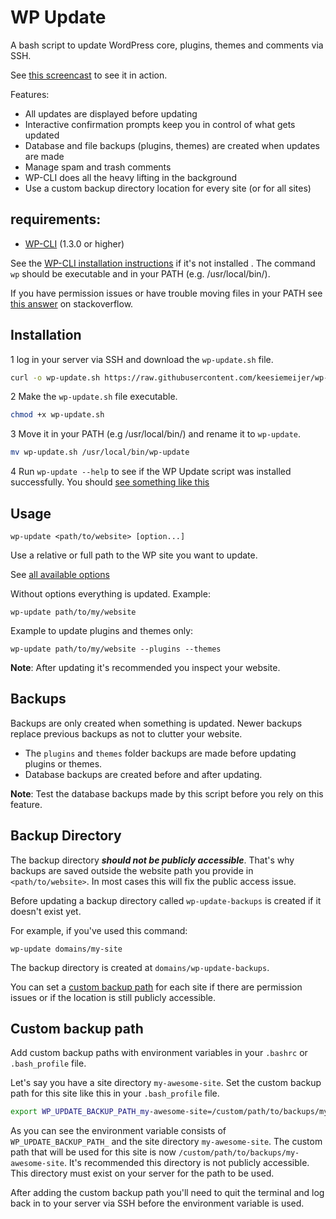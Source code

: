 # WP Update

A bash script to update WordPress core, plugins, themes and comments via SSH.

See [this screencast](https://github.com/keesiemeijer/wp-update/wiki/Screencast) to see it in action.

Features:

* All updates are displayed before updating
* Interactive confirmation prompts keep you in control of what gets updated
* Database and file backups (plugins, themes) are created when updates are made
* Manage spam and trash comments
* WP-CLI does all the heavy lifting in the background
* Use a custom backup directory location for every site (or for all sites)

## requirements:

* [WP-CLI](http://wp-cli.org/) (1.3.0 or higher)

See the [WP-CLI installation instructions](http://wp-cli.org/#installing) if it's not installed . The command `wp` should be executable and in your PATH (e.g. /usr/local/bin/).

If you have permission issues or have trouble moving files in your PATH see [this answer](https://stackoverflow.com/a/14650235) on stackoverflow.

## Installation

1 log in your server via SSH and download the `wp-update.sh` file.

```bash
curl -o wp-update.sh https://raw.githubusercontent.com/keesiemeijer/wp-update/master/wp-update.sh
```

2 Make the `wp-update.sh` file executable.

```bash
chmod +x wp-update.sh
```

3 Move it in your PATH (e.g /usr/local/bin/) and rename it to `wp-update`.

```bash
mv wp-update.sh /usr/local/bin/wp-update
```
4 Run `wp-update --help` to see if the WP Update script was installed successfully. You should [see something like this](https://github.com/keesiemeijer/wp-update/wiki/Options)

## Usage

```
wp-update <path/to/website> [option...]
```

Use a relative or full path to the WP site you want to update.

See [all available options](https://github.com/keesiemeijer/wp-update/wiki/Options)

Without options everything is updated.
Example:

```
wp-update path/to/my/website
```

Example to update plugins and themes only:

```
wp-update path/to/my/website --plugins --themes
```

**Note**: After updating it's recommended you inspect your website.

## Backups

Backups are only created when something is updated. Newer backups replace previous backups as not to clutter your website. 

* The `plugins` and `themes` folder backups are made before updating plugins or themes.
* Database backups are created before and after updating.

**Note**: Test the database backups made by this script before you rely on this feature.

## Backup Directory

The backup directory ***should not be publicly accessible***. That's why backups are saved outside the website path you provide in `<path/to/website>`. In most cases this will fix the public access issue.

Before updating a backup directory called `wp-update-backups` is created if it doesn't exist yet. 

For example, if you've used this command:
```
wp-update domains/my-site
```
The backup directory is created at `domains/wp-update-backups`.

You can set a [custom backup path](https://github.com/keesiemeijer/wp-update#custom-backup-path) for each site if there are permission issues or if the location is still publicly accessible.

## Custom backup path

Add custom backup paths with environment variables in your `.bashrc` or `.bash_profile` file.

Let's say you have a site directory `my-awesome-site`. Set the custom backup path for this site like this in your `.bash_profile` file.

```bash
export WP_UPDATE_BACKUP_PATH_my-awesome-site=/custom/path/to/backups/my-awesome-site
```

As you can see the environment variable consists of `WP_UPDATE_BACKUP_PATH_` and the site directory `my-awesome-site`. The custom path that will be used for this site is now `/custom/path/to/backups/my-awesome-site`. It's recommended this directory is not publicly accessible. This directory must exist on your server for the path to be used.

After adding the custom backup path you'll need to quit the terminal and log back in to your server via SSH before the environment variable is used. 